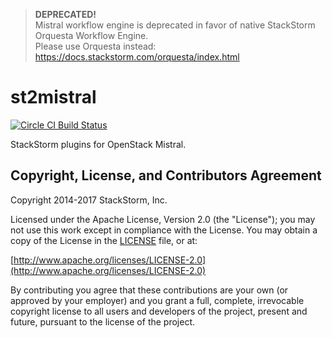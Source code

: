 > **DEPRECATED!**  
> Mistral workflow engine is deprecated in favor of native StackStorm Orquesta Workflow Engine.  
> Please use Orquesta instead: https://docs.stackstorm.com/orquesta/index.html
>

# st2mistral

[![Circle CI Build Status](https://circleci.com/gh/StackStorm/st2mistral.svg?style=shield)](https://circleci.com/gh/StackStorm/st2mistral)

StackStorm plugins for OpenStack Mistral.

## Copyright, License, and Contributors Agreement

Copyright 2014-2017 StackStorm, Inc.

Licensed under the Apache License, Version 2.0 (the "License"); you may not use this work except in compliance with the License. You may obtain a copy of the License in the [LICENSE](LICENSE) file, or at:

[http://www.apache.org/licenses/LICENSE-2.0](http://www.apache.org/licenses/LICENSE-2.0)

By contributing you agree that these contributions are your own (or approved by your employer) and you grant a full, complete, irrevocable copyright license to all users and developers of the project, present and future, pursuant to the license of the project.
